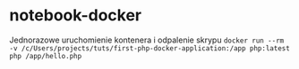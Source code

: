 # notebook-docker

Jednorazowe uruchomienie kontenera i odpalenie skrypu
`docker run --rm -v /c/Users/projects/tuts/first-php-docker-application:/app php:latest php /app/hello.php`
